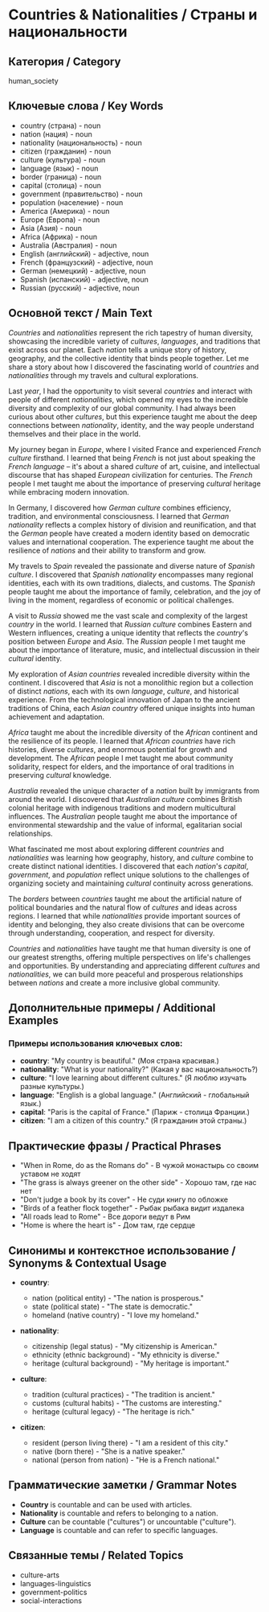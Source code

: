 # Countries & Nationalities / Страны и национальности

## Категория / Category
human_society

## Ключевые слова / Key Words
- country (страна) - noun
- nation (нация) - noun
- nationality (национальность) - noun
- citizen (гражданин) - noun
- culture (культура) - noun
- language (язык) - noun
- border (граница) - noun
- capital (столица) - noun
- government (правительство) - noun
- population (население) - noun
- America (Америка) - noun
- Europe (Европа) - noun
- Asia (Азия) - noun
- Africa (Африка) - noun
- Australia (Австралия) - noun
- English (английский) - adjective, noun
- French (французский) - adjective, noun
- German (немецкий) - adjective, noun
- Spanish (испанский) - adjective, noun
- Russian (русский) - adjective, noun

## Основной текст / Main Text

*Countries* and *nationalities* represent the rich tapestry of human diversity, showcasing the incredible variety of *cultures*, *languages*, and traditions that exist across our planet. Each *nation* tells a unique story of history, geography, and the collective identity that binds people together. Let me share a story about how I discovered the fascinating world of *countries* and *nationalities* through my travels and cultural explorations.

Last *year*, I had the opportunity to visit several *countries* and interact with people of different *nationalities*, which opened my eyes to the incredible diversity and complexity of our global community. I had always been curious about other *cultures*, but this experience taught me about the deep connections between *nationality*, identity, and the way people understand themselves and their place in the world.

My journey began in *Europe*, where I visited France and experienced *French* *culture* firsthand. I learned that being *French* is not just about speaking the *French* *language* – it's about a shared *culture* of art, cuisine, and intellectual discourse that has shaped *European* civilization for centuries. The *French* people I met taught me about the importance of preserving *cultural* heritage while embracing modern innovation.

In Germany, I discovered how *German* *culture* combines efficiency, tradition, and environmental consciousness. I learned that *German* *nationality* reflects a complex history of division and reunification, and that the *German* people have created a modern identity based on democratic values and international cooperation. The experience taught me about the resilience of *nations* and their ability to transform and grow.

My travels to *Spain* revealed the passionate and diverse nature of *Spanish* *culture*. I discovered that *Spanish* *nationality* encompasses many regional identities, each with its own traditions, dialects, and customs. The *Spanish* people taught me about the importance of family, celebration, and the joy of living in the moment, regardless of economic or political challenges.

A visit to *Russia* showed me the vast scale and complexity of the largest *country* in the world. I learned that *Russian* *culture* combines Eastern and Western influences, creating a unique identity that reflects the *country*'s position between *Europe* and *Asia*. The *Russian* people I met taught me about the importance of literature, music, and intellectual discussion in their *cultural* identity.

My exploration of *Asian* *countries* revealed incredible diversity within the continent. I discovered that *Asia* is not a monolithic region but a collection of distinct *nations*, each with its own *language*, *culture*, and historical experience. From the technological innovation of Japan to the ancient traditions of China, each *Asian* *country* offered unique insights into human achievement and adaptation.

*Africa* taught me about the incredible diversity of the *African* continent and the resilience of its people. I learned that *African* *countries* have rich histories, diverse *cultures*, and enormous potential for growth and development. The *African* people I met taught me about community solidarity, respect for elders, and the importance of oral traditions in preserving *cultural* knowledge.

*Australia* revealed the unique character of a *nation* built by immigrants from around the world. I discovered that *Australian* *culture* combines British colonial heritage with indigenous traditions and modern multicultural influences. The *Australian* people taught me about the importance of environmental stewardship and the value of informal, egalitarian social relationships.

What fascinated me most about exploring different *countries* and *nationalities* was learning how geography, history, and *culture* combine to create distinct national identities. I discovered that each *nation*'s *capital*, *government*, and *population* reflect unique solutions to the challenges of organizing society and maintaining *cultural* continuity across generations.

The *borders* between *countries* taught me about the artificial nature of political boundaries and the natural flow of *cultures* and ideas across regions. I learned that while *nationalities* provide important sources of identity and belonging, they also create divisions that can be overcome through understanding, cooperation, and respect for diversity.

*Countries* and *nationalities* have taught me that human diversity is one of our greatest strengths, offering multiple perspectives on life's challenges and opportunities. By understanding and appreciating different *cultures* and *nationalities*, we can build more peaceful and prosperous relationships between *nations* and create a more inclusive global community.

## Дополнительные примеры / Additional Examples

### Примеры использования ключевых слов:
- **country**: "My country is beautiful." (Моя страна красивая.)
- **nationality**: "What is your nationality?" (Какая у вас национальность?)
- **culture**: "I love learning about different cultures." (Я люблю изучать разные культуры.)
- **language**: "English is a global language." (Английский - глобальный язык.)
- **capital**: "Paris is the capital of France." (Париж - столица Франции.)
- **citizen**: "I am a citizen of this country." (Я гражданин этой страны.)

## Практические фразы / Practical Phrases

- "When in Rome, do as the Romans do" - В чужой монастырь со своим уставом не ходят
- "The grass is always greener on the other side" - Хорошо там, где нас нет
- "Don't judge a book by its cover" - Не суди книгу по обложке
- "Birds of a feather flock together" - Рыбак рыбака видит издалека
- "All roads lead to Rome" - Все дороги ведут в Рим
- "Home is where the heart is" - Дом там, где сердце

## Синонимы и контекстное использование / Synonyms & Contextual Usage

- **country**: 
  - nation (political entity) - "The nation is prosperous."
  - state (political state) - "The state is democratic."
  - homeland (native country) - "I love my homeland."

- **nationality**: 
  - citizenship (legal status) - "My citizenship is American."
  - ethnicity (ethnic background) - "My ethnicity is diverse."
  - heritage (cultural background) - "My heritage is important."

- **culture**: 
  - tradition (cultural practices) - "The tradition is ancient."
  - customs (cultural habits) - "The customs are interesting."
  - heritage (cultural legacy) - "The heritage is rich."

- **citizen**: 
  - resident (person living there) - "I am a resident of this city."
  - native (born there) - "She is a native speaker."
  - national (person from nation) - "He is a French national."

## Грамматические заметки / Grammar Notes

- **Country** is countable and can be used with articles.
- **Nationality** is countable and refers to belonging to a nation.
- **Culture** can be countable ("cultures") or uncountable ("culture").
- **Language** is countable and can refer to specific languages.

## Связанные темы / Related Topics

- culture-arts
- languages-linguistics
- government-politics
- social-interactions

